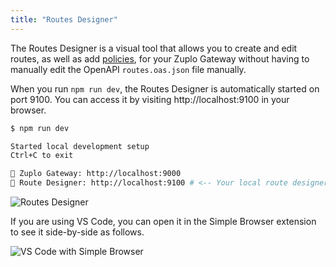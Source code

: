 ```yaml
---
title: "Routes Designer"
---
```


The Routes Designer is a visual tool that allows you to create and edit routes,
as well as add [policies](../policies), for your Zuplo Gateway without having to
manually edit the OpenAPI `routes.oas.json` file manually.

When you run `npm run dev`, the Routes Designer is automatically started on
port 9100. You can access it by visiting http://localhost:9100 in your browser.

```sh
$ npm run dev

Started local development setup
Ctrl+C to exit

🚀 Zuplo Gateway: http://localhost:9000
📘 Route Designer: http://localhost:9100 # <-- Your local route designer
```

![Routes Designer](https://cdn.zuplo.com/assets/8108441d-5d60-4ff6-9b1b-2791f9a971f5.png)

If you are using VS Code, you can open it in the Simple Browser extension to see
it side-by-side as follows.

![VS Code with Simple Browser](https://cdn.zuplo.com/assets/1a3594c1-18a1-4416-b7c7-05585b253dca.png)
